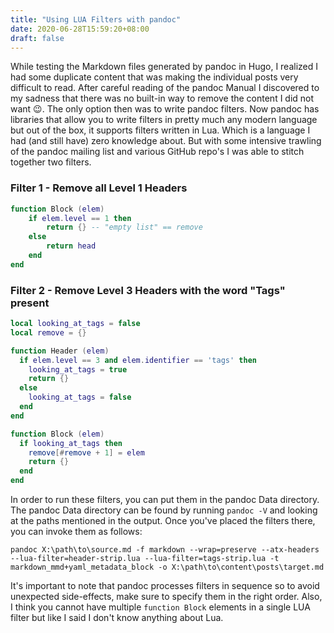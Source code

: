 ```yaml
---
title: "Using LUA Filters with pandoc"
date: 2020-06-28T15:59:20+08:00
draft: false
---
```


While testing the Markdown files generated by pandoc in Hugo, I realized I had some duplicate content that was making the individual posts very difficult to read. After careful reading of the pandoc Manual I discovered to my sadness that there was no built-in way to remove the content I did not want 😉. The only option then was to write pandoc filters. Now pandoc has libraries that allow you to write filters in pretty much any modern language but out of the box, it supports filters written in Lua. Which is a language I had (and still have) zero knowledge about. But with some intensive trawling of the pandoc mailing list and various GitHub repo's I was able to stitch together two filters.

### Filter 1 - Remove all Level 1 Headers

```lua
function Block (elem)
    if elem.level == 1 then
        return {} -- "empty list" == remove
    else
        return head
    end
end
```

### Filter 2 - Remove Level 3 Headers with the word "Tags" present

```lua
local looking_at_tags = false
local remove = {}

function Header (elem)
  if elem.level == 3 and elem.identifier == 'tags' then
    looking_at_tags = true
    return {}
  else
    looking_at_tags = false
  end
end

function Block (elem)
  if looking_at_tags then
    remove[#remove + 1] = elem
    return {}
  end
end
```

In order to run these filters, you can put them in the pandoc Data directory. The pandoc Data directory can be found by running `pandoc -V` and looking at the paths mentioned in the output. Once you've placed the filters there, you can invoke them as follows:

```shell
pandoc X:\path\to\source.md -f markdown --wrap=preserve --atx-headers --lua-filter=header-strip.lua --lua-filter=tags-strip.lua -t markdown_mmd+yaml_metadata_block -o X:\path\to\content\posts\target.md

```

It's important to note that pandoc processes filters in sequence so to avoid unexpected side-effects, make sure to specify them in the right order. Also, I think you cannot have multiple `function Block` elements in a single LUA filter but like I said I don't know anything about Lua.
